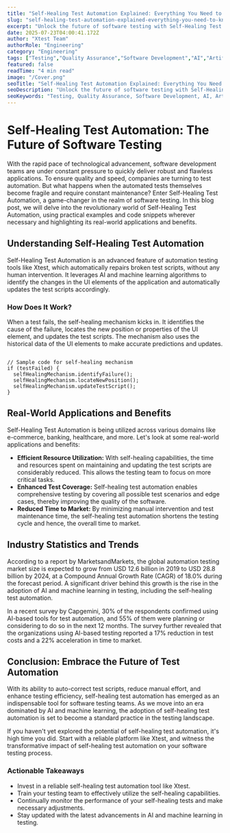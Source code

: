 ```yaml
---
title: "Self-Healing Test Automation Explained: Everything You Need to Know"
slug: "self-healing-test-automation-explained-everything-you-need-to-know"
excerpt: "Unlock the future of software testing with Self-Healing Test Automation—an AI-driven solution to streamline and enhance your testing process. Dive into our blog to explore how this technology is revolutionizing error detection and recovery, making your test automation scripts resilient against changes in the application. Dont miss out on this chance to optimize your testing strategy and improve product quality."
date: 2025-07-23T04:00:41.172Z
author: "Xtest Team"
authorRole: "Engineering"
category: "Engineering"
tags: ["Testing","Quality Assurance","Software Development","AI","Artificial Intelligence"]
featured: false
readTime: "4 min read"
image: "/Cover.png"
seoTitle: "Self-Healing Test Automation Explained: Everything You Need to Know"
seoDescription: "Unlock the future of software testing with Self-Healing Test Automation—an AI-driven solution to streamline and enhance your testing process. Dive into our blog to explore how this technology is revolutionizing error detection and recovery, making your test automation scripts resilient against changes in the application. Dont miss out on this chance to optimize your testing strategy and improve product quality."
seoKeywords: "Testing, Quality Assurance, Software Development, AI, Artificial Intelligence"
---
```


# Self-Healing Test Automation: The Future of Software Testing

With the rapid pace of technological advancement, software development teams are under constant pressure to quickly deliver robust and flawless applications. To ensure quality and speed, companies are turning to test automation. But what happens when the automated tests themselves become fragile and require constant maintenance? Enter Self-Healing Test Automation, a game-changer in the realm of software testing. In this blog post, we will delve into the revolutionary world of Self-Healing Test Automation, using practical examples and code snippets wherever necessary and highlighting its real-world applications and benefits.

## Understanding Self-Healing Test Automation

Self-Healing Test Automation is an advanced feature of automation testing tools like Xtest, which automatically repairs broken test scripts, without any human intervention. It leverages AI and machine learning algorithms to identify the changes in the UI elements of the application and automatically updates the test scripts accordingly.

### How Does It Work?

When a test fails, the self-healing mechanism kicks in. It identifies the cause of the failure, locates the new position or properties of the UI element, and updates the test scripts. The mechanism also uses the historical data of the UI elements to make accurate predictions and updates.

```

// Sample code for self-healing mechanism
if (testFailed) {
  selfHealingMechanism.identifyFailure();
  selfHealingMechanism.locateNewPosition();
  selfHealingMechanism.updateTestScript();
}
```

## Real-World Applications and Benefits

Self-Healing Test Automation is being utilized across various domains like e-commerce, banking, healthcare, and more. Let's look at some real-world applications and benefits:

*   **Efficient Resource Utilization:** With self-healing capabilities, the time and resources spent on maintaining and updating the test scripts are considerably reduced. This allows the testing team to focus on more critical tasks.
*   **Enhanced Test Coverage:** Self-healing test automation enables comprehensive testing by covering all possible test scenarios and edge cases, thereby improving the quality of the software.
*   **Reduced Time to Market:** By minimizing manual intervention and test maintenance time, the self-healing test automation shortens the testing cycle and hence, the overall time to market.

## Industry Statistics and Trends

According to a report by MarketsandMarkets, the global automation testing market size is expected to grow from USD 12.6 billion in 2019 to USD 28.8 billion by 2024, at a Compound Annual Growth Rate (CAGR) of 18.0% during the forecast period. A significant driver behind this growth is the rise in the adoption of AI and machine learning in testing, including the self-healing test automation.

In a recent survey by Capgemini, 30% of the respondents confirmed using AI-based tools for test automation, and 55% of them were planning or considering to do so in the next 12 months. The survey further revealed that the organizations using AI-based testing reported a 17% reduction in test costs and a 22% acceleration in time to market.

## Conclusion: Embrace the Future of Test Automation

With its ability to auto-correct test scripts, reduce manual effort, and enhance testing efficiency, self-healing test automation has emerged as an indispensable tool for software testing teams. As we move into an era dominated by AI and machine learning, the adoption of self-healing test automation is set to become a standard practice in the testing landscape.

If you haven't yet explored the potential of self-healing test automation, it's high time you did. Start with a reliable platform like Xtest, and witness the transformative impact of self-healing test automation on your software testing process.

### Actionable Takeaways

*   Invest in a reliable self-healing test automation tool like Xtest.
*   Train your testing team to effectively utilize the self-healing capabilities.
*   Continually monitor the performance of your self-healing tests and make necessary adjustments.
*   Stay updated with the latest advancements in AI and machine learning in testing.